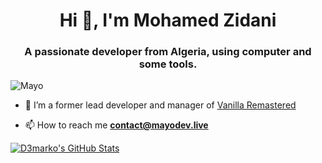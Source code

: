 <h1 align="center">Hi 👋, I'm Mohamed Zidani</h1>
<h3 align="center">A passionate developer from Algeria, using computer and some tools.</h3>

<p align="left"> <img src="https://komarev.com/ghpvc/?username=d3marko" alt="Mayo" /> </p>


- 🔭 I’m a former lead developer and manager of  [Vanilla Remastered](https://vanilla-remastered.com)


- 📫 How to reach me **contact@mayodev.live**

</a>
<a href="https://github.com/d3marko">
  <img align="center" src="https://github-readme-stats.vercel.app/api?username=d3marko&show_icons=true&line_height=27&count_private=true&title_color=ffffff&text_color=c9cacc&icon_color=2bbc8a&bg_color=1d1f21" alt="D3marko's GitHub Stats" />
</a>

